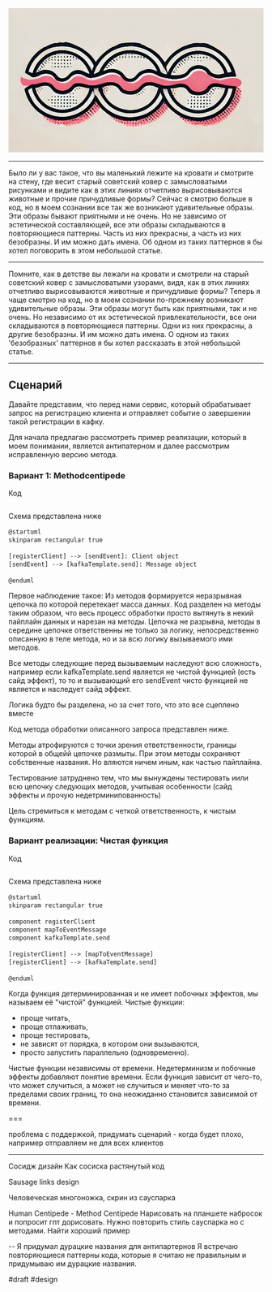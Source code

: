 ![alt text](Methodcentipede.png)

---
Было ли у вас такое, что вы маленький лежите на кровати и смотрите на стену, где весит старый советский ковер с замысловатыми рисунками и видите как в этих линиях отчетливо вырисовываются животные и прочие причудливые формы? 
Сейчас я смотрю больше в код, но в моем сознании все так же возникают удивительные образы. Эти образы бывают приятными и не очень. Но не зависимо от эстетической составляющей, все эти образы складываются в повторяющиеся паттерны. Часть из них прекрасны, а часть из них безобразны. И им можно дать имена. Об одном из таких паттернов я бы хотел поговорить в этом небольшой статье.

---

Помните, как в детстве вы лежали на кровати и смотрели на старый советский ковер с замысловатыми узорами, видя, как в этих линиях отчетливо вырисовываются животные и причудливые формы? Теперь я чаще смотрю на код, но в моем сознании по-прежнему возникают удивительные образы. Эти образы могут быть как приятными, так и не очень. Но независимо от их эстетической привлекательности, все они складываются в повторяющиеся паттерны. Одни из них прекрасны, а другие безобразны. И им можно дать имена. О одном из таких 'безобразных' паттернов я бы хотел рассказать в этой небольшой статье.

---

## Сценарий 

Давайте представим, что перед нами сервис, который обрабатывает запрос на регистрацию клиента и отправляет событие о завершении такой регистрации в кафку. 

Для начала предлагаю рассмотреть пример реализации, который в моем понимании, является антипатерном и далее рассмотрим исправленную версию метода.

### Вариант 1: Methodcentipede

Код
```

```

Схема представлена ниже

```plantuml
@startuml
skinparam rectangular true

[registerClient] --> [sendEvent]: Client object
[sendEvent] --> [kafkaTemplate.send]: Message object

@enduml
```

Первое наблюдение такое: Из методов формируется неразрывная цепочка по которой перетекает масса данных. Код разделен на методы таким образом, что весь процесс обработки просто вытянуть в некий пайплайн данных и нарезан на методы. Цепочка не разрывна, методы в середине цепочке ответственны не только за логику, непосредственно описанную в теле метода, но и за всю логику вызываемого ими методов. 

Все методы следующие перед вызываемым наследуют всю сложность, например если kafkaTemplate.send является не чистой функцией (есть сайд эффект), то то и вызывающий его sendEvent чисто функцией не является и наследует сайд эффект.

Логика будто бы разделена, но за счет того, что это все сцеплено вместе

Код метода обработки описанного запроса представлен ниже.

Методы атрофируются с точки зрения ответственности, границы которой в общейй цепочке размыты. При этом методы сохраняют собственные названия. Но вляются ничем иным, как частью пайплайна.

Тестирование затруднено тем, что мы вынуждены тестировать иили всю цепочку следующих методов, учитывая особенности (сайд эффекты и прочую недетрминипованность)

Цель стремиться к методам с четкой ответственность, к чистым функциям.

### Вариант реализации: Чистая функция

Код
```

```

Схема представлена ниже

```plantuml
@startuml
skinparam rectangular true

component registerClient
component mapToEventMessage
component kafkaTemplate.send

[registerClient] --> [mapToEventMessage]
[registerClient] --> [kafkaTemplate.send]

@enduml
```



Когда функция детерминированная и не имеет побочных эффектов, мы называем её "чистой" функцией. Чистые функции:
- проще читать,
- проще отлаживать,
- проще тестировать,
- не зависят от порядка, в котором они вызываются,
- просто запустить параллельно (одновременно).

Чистые функции независимы от времени. Недетерминизм и побочные эффекты добавляют понятие времени. Если функция зависит от чего-то, что может случиться, а может не случиться и меняет что-то за пределами своих границ, то она неожиданно становится зависимой от времени.

===

проблема с поддержкой, придумать сценарий - когда будет плохо, например отправляем не для всех клиентов

---
Сосидж дизайн
Как сосиска растянутый код

Sausage links design 

Человеческая многоножка, скрин из сауспарка

Human Centipede - Method Centipede
Нарисовать на планшете набросок и попросит гпт дорисовать. Нужно повторить стиль сауспарка но с методами.
Найти хороший пример 

--
Я придумал дурацкие названия для антипартернов 
Я встречаю повторяющиеся паттерны кода, которые я считаю не правильным и придумываю им дурацкие названия.

#draft #design
